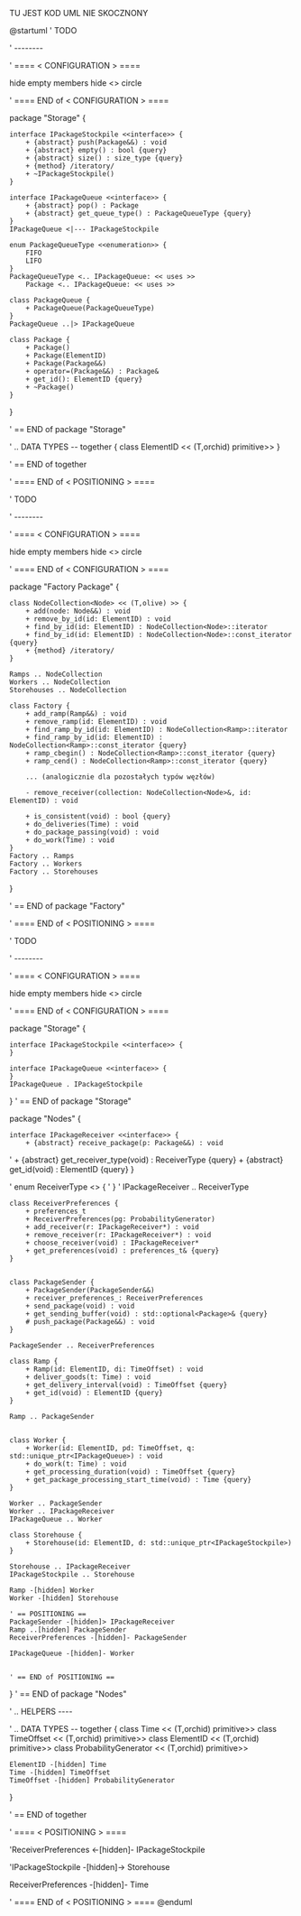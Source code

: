 TU JEST KOD UML NIE SKOCZNONY

@startuml
' TODO

' --------

' ==== < CONFIGURATION > ====

hide empty members
hide <<function>> circle

' ==== END of < CONFIGURATION > ====

package "Storage" {

	interface IPackageStockpile <<interface>> {
	    + {abstract} push(Package&&) : void
	    + {abstract} empty() : bool {query}
	    + {abstract} size() : size_type {query}
	    + {method} /iteratory/
	    + ~IPackageStockpile()
	} 

	interface IPackageQueue <<interface>> {
	    + {abstract} pop() : Package
	    + {abstract} get_queue_type() : PackageQueueType {query}
	} 
	IPackageQueue <|--- IPackageStockpile

	enum PackageQueueType <<enumeration>> {
		FIFO
		LIFO
	}
	PackageQueueType <.. IPackageQueue: << uses >> 
        Package <.. IPackageQueue: << uses >> 

	class PackageQueue {
	    + PackageQueue(PackageQueueType)
	}
	PackageQueue ..|> IPackageQueue

	class Package {
		+ Package()
		+ Package(ElementID)
		+ Package(Package&&)
		+ operator=(Package&&) : Package&
		+ get_id(): ElementID {query}
		+ ~Package()
	}

}

' == END of package "Storage"

' .. DATA TYPES --
together {
	class ElementID << (T,orchid) primitive>>
}

' == END of together


' ==== END of < POSITIONING > ====


' TODO

' --------

' ==== < CONFIGURATION > ====

hide empty members
hide <<function>> circle

' ==== END of < CONFIGURATION > ====

package "Factory Package" {

	class NodeCollection<Node> << (T,olive) >> {
	    + add(node: Node&&) : void
	    + remove_by_id(id: ElementID) : void
	    + find_by_id(id: ElementID) : NodeCollection<Node>::iterator
	    + find_by_id(id: ElementID) : NodeCollection<Node>::const_iterator {query}
	    + {method} /iteratory/
	}

	Ramps .. NodeCollection
	Workers .. NodeCollection
	Storehouses .. NodeCollection

	class Factory {
		+ add_ramp(Ramp&&) : void
		+ remove_ramp(id: ElementID) : void
		+ find_ramp_by_id(id: ElementID) : NodeCollection<Ramp>::iterator
		+ find_ramp_by_id(id: ElementID) : NodeCollection<Ramp>::const_iterator {query}
	    + ramp_cbegin() : NodeCollection<Ramp>::const_iterator {query}
	    + ramp_cend() : NodeCollection<Ramp>::const_iterator {query}

    	... (analogicznie dla pozostałych typów węzłów)

		- remove_receiver(collection: NodeCollection<Node>&, id: ElementID) : void

		+ is_consistent(void) : bool {query}
		+ do_deliveries(Time) : void
		+ do_package_passing(void) : void
		+ do_work(Time) : void
	}
	Factory .. Ramps
	Factory .. Workers
	Factory .. Storehouses

}

' == END of package "Factory"


' ==== END of < POSITIONING > ====




' TODO

' --------

' ==== < CONFIGURATION > ====

hide empty members
hide <<function>> circle

' ==== END of < CONFIGURATION > ====

package "Storage" {

	interface IPackageStockpile <<interface>> {
	} 

	interface IPackageQueue <<interface>> {
	} 
	IPackageQueue . IPackageStockpile

}
' == END of package "Storage"


package "Nodes" {

	interface IPackageReceiver <<interface>> {
		+ {abstract} receive_package(p: Package&&) : void
'		+ {abstract} get_receiver_type(void) : ReceiverType {query}
		+ {abstract} get_id(void) : ElementID {query}
	}

'	enum ReceiverType <<enumeration>> {
'	}
'	IPackageReceiver .. ReceiverType


	class ReceiverPreferences {
		+ preferences_t
		+ ReceiverPreferences(pg: ProbabilityGenerator)
		+ add_receiver(r: IPackageReceiver*) : void
		+ remove_receiver(r: IPackageReceiver*) : void
		+ choose_receiver(void) : IPackageReceiver*
		+ get_preferences(void) : preferences_t& {query}
	}


	class PackageSender {
		+ PackageSender(PackageSender&&)
		+ receiver_preferences_: ReceiverPreferences
		+ send_package(void) : void
		+ get_sending_buffer(void) : std::optional<Package>& {query}
		# push_package(Package&&) : void
	}

	PackageSender .. ReceiverPreferences

	class Ramp {
		+ Ramp(id: ElementID, di: TimeOffset) : void
		+ deliver_goods(t: Time) : void
		+ get_delivery_interval(void) : TimeOffset {query}
		+ get_id(void) : ElementID {query}
	}

	Ramp .. PackageSender


	class Worker {
		+ Worker(id: ElementID, pd: TimeOffset, q: std::unique_ptr<IPackageQueue>) : void
		+ do_work(t: Time) : void
		+ get_processing_duration(void) : TimeOffset {query}
		+ get_package_processing_start_time(void) : Time {query}
	}

	Worker .. PackageSender
	Worker .. IPackageReceiver
	IPackageQueue .. Worker

	class Storehouse {
		+ Storehouse(id: ElementID, d: std::unique_ptr<IPackageStockpile>)
	}

	Storehouse .. IPackageReceiver
	IPackageStockpile .. Storehouse

	Ramp -[hidden] Worker
	Worker -[hidden] Storehouse

	' == POSITIONING ==
	PackageSender -[hidden]> IPackageReceiver
	Ramp ..[hidden] PackageSender
	ReceiverPreferences -[hidden]- PackageSender

	IPackageQueue -[hidden]- Worker


	' == END of POSITIONING ==
}
' == END of package "Nodes"


' .. HELPERS ----

' .. DATA TYPES --
together {
	class Time << (T,orchid) primitive>>
	class TimeOffset << (T,orchid) primitive>>
	class ElementID << (T,orchid) primitive>>
	class ProbabilityGenerator << (T,orchid) primitive>>

	ElementID -[hidden] Time
	Time -[hidden] TimeOffset
	TimeOffset -[hidden] ProbabilityGenerator
}

' == END of together


' ==== < POSITIONING > ====

'ReceiverPreferences <-[hidden]- IPackageStockpile

'IPackageStockpile -[hidden]-> Storehouse

ReceiverPreferences -[hidden]- Time

' ==== END of < POSITIONING > ====
@enduml
